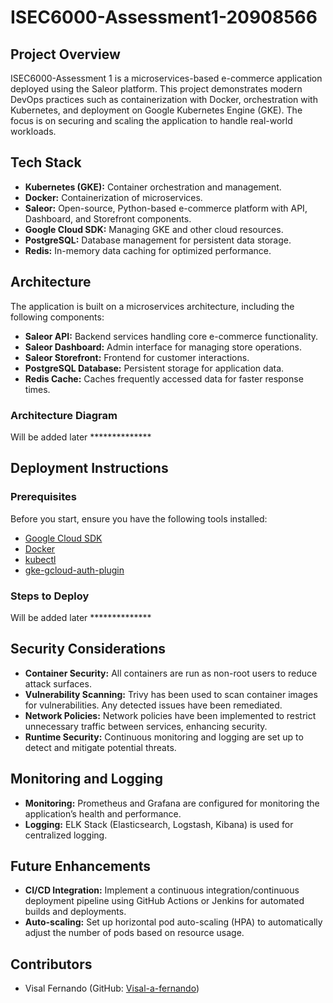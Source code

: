 # ISEC6000-Assessment1-20908566

## Project Overview
ISEC6000-Assessment 1 is a microservices-based e-commerce application deployed using the Saleor platform. This project demonstrates modern DevOps practices such as containerization with Docker, orchestration with Kubernetes, and deployment on Google Kubernetes Engine (GKE). The focus is on securing and scaling the application to handle real-world workloads.

## Tech Stack
- **Kubernetes (GKE):** Container orchestration and management.
- **Docker:** Containerization of microservices.
- **Saleor:** Open-source, Python-based e-commerce platform with API, Dashboard, and Storefront components.
- **Google Cloud SDK:** Managing GKE and other cloud resources.
- **PostgreSQL:** Database management for persistent data storage.
- **Redis:** In-memory data caching for optimized performance.

## Architecture
The application is built on a microservices architecture, including the following components:

- **Saleor API:** Backend services handling core e-commerce functionality.
- **Saleor Dashboard:** Admin interface for managing store operations.
- **Saleor Storefront:** Frontend for customer interactions.
- **PostgreSQL Database:** Persistent storage for application data.
- **Redis Cache:** Caches frequently accessed data for faster response times.

### Architecture Diagram
Will be added later **************

## Deployment Instructions

### Prerequisites
Before you start, ensure you have the following tools installed:

- [Google Cloud SDK](https://cloud.google.com/sdk/docs/install)
- [Docker](https://docs.docker.com/get-docker/)
- [kubectl](https://kubernetes.io/docs/tasks/tools/install-kubectl-linux/)
- [gke-gcloud-auth-plugin](https://cloud.google.com/kubernetes-engine/docs/how-to/cluster-access-for-kubectl#install_plugin)

### Steps to Deploy
Will be added later **************

## Security Considerations
- **Container Security:** All containers are run as non-root users to reduce attack surfaces.
- **Vulnerability Scanning:** Trivy has been used to scan container images for vulnerabilities. Any detected issues have been remediated.
- **Network Policies:** Network policies have been implemented to restrict unnecessary traffic between services, enhancing security.
- **Runtime Security:** Continuous monitoring and logging are set up to detect and mitigate potential threats.

## Monitoring and Logging
- **Monitoring:** Prometheus and Grafana are configured for monitoring the application’s health and performance.
- **Logging:** ELK Stack (Elasticsearch, Logstash, Kibana) is used for centralized logging.

## Future Enhancements
- **CI/CD Integration:** Implement a continuous integration/continuous deployment pipeline using GitHub Actions or Jenkins for automated builds and deployments.
- **Auto-scaling:** Set up horizontal pod auto-scaling (HPA) to automatically adjust the number of pods based on resource usage.

## Contributors
- Visal Fernando (GitHub: [Visal-a-fernando](https://github.com/Visal-a-fernando))
